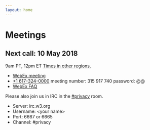 ```yaml
---
layout: home
---
```


# Meetings

## Next call: 10 May 2018
9am PT, 12pm ET
<a href="https://www.timeanddate.com/worldclock/fixedtime.html?msg=PING&iso=20171214T09&p1=224">Times in other regions.</a>
* <a href="https://mit.webex.com/mit/j.php?MTID=mb8817bb98018eef652ad17b6b4b1d788">WebEx meeting</a>
* <a href="tel:617-324-0000">+1 617-324-0000</a>
meeting number: 315&nbsp;917&nbsp;740
password: @@
* <a href="https://www.w3.org/2006/tools/wiki/WebExFAQ">WebEx FAQ</a>
         
	  
 Please also join us in IRC in the <a href="http://irc.w3.org/?channels=privacy">#privacy</a> room.
* Server: irc.w3.org
* Username: &lt;your name&gt;
* Port: 6667 or 6665
* Channel: #privacy

